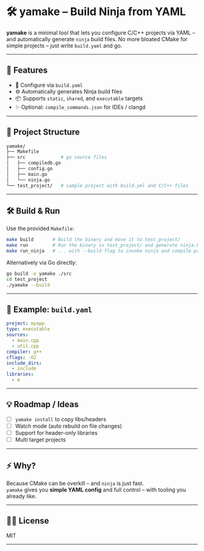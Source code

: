 # 🛠️ yamake – Build Ninja from YAML

**yamake** is a minimal tool that lets you configure C/C++ projects via YAML – and automatically generate `ninja` build files. No more bloated CMake for simple projects – just write `build.yaml` and go.

---

## 🚀 Features

- 🧾 Configure via `build.yaml`
- ⚙️ Automatically generates Ninja build files
- 📦 Supports `static`, `shared`, and `executable` targets
- ✨ Optional: `compile_commands.json` for IDEs / clangd

---

## 📁 Project Structure

```bash
yamake/
├── Makefile
├── src             # go source files
│   ├── compiledb.go
│   ├── config.go
│   ├── main.go
│   └── ninja.go
└── test_project/   # sample project with build.yml and C/C++ files
```

---

## 🛠 Build & Run

Use the provided `Makefile`:

```bash
make build       # Build the binary and move it to test_project/
make run         # Run the binary in test_project/ and generate ninja.build and compile_commands.json
make run_ninja   # ... with --build flag to invoke ninja and compile project
```

Alternatively via Go directly:

```bash
go build -o yamake ./src
cd test_project
./yamake --build
```

---

## 🧾 Example: `build.yaml`

```yaml
project: myapp
type: executable
sources:
  - main.cpp
  - util.cpp
compiler: g++
cflags: -O2
include_dirs:
  - include
libraries:
  - m
```

---

## 💡 Roadmap / Ideas

- [ ] `yamake install` to copy libs/headers
- [ ] Watch mode (auto rebuild on file changes)
- [ ] Support for header-only libraries
- [ ] Multi target projects

---

## ⚡️ Why?

Because CMake can be overkill – and `ninja` is just fast.  
`yamake` gives you **simple YAML config** and full control – with tooling you already like.

---

## 🧑‍💻 License

MIT

---


